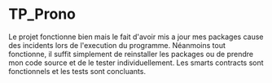 # TP_Prono
Le projet fonctionne bien mais le fait d'avoir mis a jour mes packages cause des incidents lors de l'execution du programme.
Néanmoins tout fonctionne, il suffit simplement de reinstaller les packages ou de prendre mon code source et de le tester individuellement.
Les smarts contracts sont fonctionnels et les tests sont concluants.